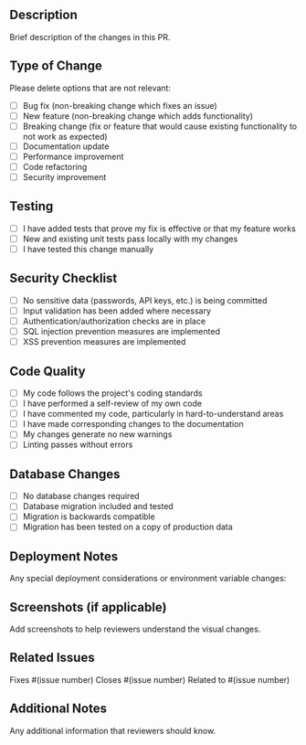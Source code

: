 ## Description

Brief description of the changes in this PR.

## Type of Change

Please delete options that are not relevant:

- [ ] Bug fix (non-breaking change which fixes an issue)
- [ ] New feature (non-breaking change which adds functionality)
- [ ] Breaking change (fix or feature that would cause existing functionality to not work as expected)
- [ ] Documentation update
- [ ] Performance improvement
- [ ] Code refactoring
- [ ] Security improvement

## Testing

- [ ] I have added tests that prove my fix is effective or that my feature works
- [ ] New and existing unit tests pass locally with my changes
- [ ] I have tested this change manually

## Security Checklist

- [ ] No sensitive data (passwords, API keys, etc.) is being committed
- [ ] Input validation has been added where necessary
- [ ] Authentication/authorization checks are in place
- [ ] SQL injection prevention measures are implemented
- [ ] XSS prevention measures are implemented

## Code Quality

- [ ] My code follows the project's coding standards
- [ ] I have performed a self-review of my own code
- [ ] I have commented my code, particularly in hard-to-understand areas
- [ ] I have made corresponding changes to the documentation
- [ ] My changes generate no new warnings
- [ ] Linting passes without errors

## Database Changes

- [ ] No database changes required
- [ ] Database migration included and tested
- [ ] Migration is backwards compatible
- [ ] Migration has been tested on a copy of production data

## Deployment Notes

Any special deployment considerations or environment variable changes:

## Screenshots (if applicable)

Add screenshots to help reviewers understand the visual changes.

## Related Issues

Fixes #(issue number)
Closes #(issue number)
Related to #(issue number)

## Additional Notes

Any additional information that reviewers should know.
